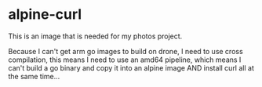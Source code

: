 # alpine-curl

This is an image that is needed for my photos project.

Because I can't get arm go images to build on drone, I need to use cross
compilation, this means I need to use an amd64 pipeline, which means I can't
build a go binary and copy it into an alpine image AND install curl all at the
same time...
